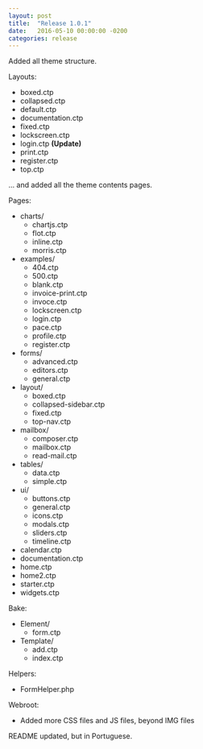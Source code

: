 ```yaml
---
layout: post
title:  "Release 1.0.1"
date:   2016-05-10 00:00:00 -0200
categories: release
---
```


Added all theme structure.

Layouts:

- boxed.ctp
- collapsed.ctp
- default.ctp
- documentation.ctp
- fixed.ctp
- lockscreen.ctp
- login.ctp **(Update)**
- print.ctp
- register.ctp
- top.ctp

... and added all the theme contents pages.

Pages:

- charts/
    - chartjs.ctp
    - flot.ctp
    - inline.ctp
    - morris.ctp
- examples/
    - 404.ctp
    - 500.ctp
    - blank.ctp
    - invoice-print.ctp
    - invoce.ctp
    - lockscreen.ctp
    - login.ctp
    - pace.ctp
    - profile.ctp
    - register.ctp
- forms/
    - advanced.ctp
    - editors.ctp
    - general.ctp
- layout/
    - boxed.ctp
    - collapsed-sidebar.ctp
    - fixed.ctp
    - top-nav.ctp
- mailbox/
    - composer.ctp
    - mailbox.ctp
    - read-mail.ctp
- tables/
    - data.ctp
    - simple.ctp
- ui/
    - buttons.ctp
    - general.ctp 
    - icons.ctp
    - modals.ctp
    - sliders.ctp
    - timeline.ctp
- calendar.ctp
- documentation.ctp
- home.ctp
- home2.ctp
- starter.ctp
- widgets.ctp

Bake: 

- Element/
    - form.ctp
- Template/
    - add.ctp
    - index.ctp

Helpers:

- FormHelper.php

Webroot:

- Added more CSS files and JS files, beyond IMG files

README updated, but in Portuguese.
